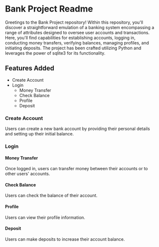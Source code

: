 # Bank Project Readme

Greetings to the Bank Project repository! Within this repository, you'll discover a straightforward emulation of a banking system encompassing a range of attributes designed to oversee user accounts and transactions. Here, you'll find capabilities for establishing accounts, logging in, conducting money transfers, verifying balances, managing profiles, and initiating deposits. The project has been crafted utilizing Python and leverages the power of sqlite3 for its functionality.

## Features Added
- Create Account
- Login
  - Money Transfer
  - Check Balance
  - Profile
  - Deposit

### Create Account
Users can create a new bank account by providing their personal details and setting up their initial balance.
### Login
#### Money Transfer
Once logged in, users can transfer money between their accounts or to other users' accounts.
#### Check Balance
Users can check the balance of their account.
#### Profile
Users can view their profile information.
#### Deposit
Users can make deposits to increase their account balance.
